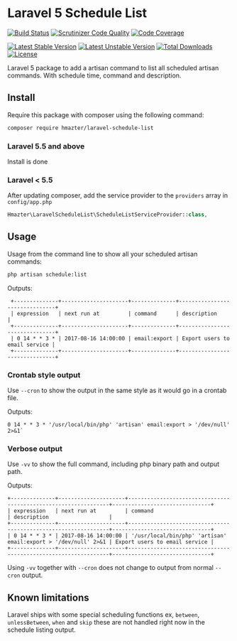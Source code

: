 Laravel 5 Schedule List
=====================

[![Build Status](https://travis-ci.org/hmazter/laravel-schedule-list.svg?branch=master)](https://travis-ci.org/hmazter/laravel-schedule-list)
[![Scrutinizer Code Quality](https://scrutinizer-ci.com/g/hmazter/laravel-schedule-list/badges/quality-score.png?b=master)](https://scrutinizer-ci.com/g/hmazter/laravel-schedule-list/?branch=master)
[![Code Coverage](https://scrutinizer-ci.com/g/hmazter/laravel-schedule-list/badges/coverage.png?b=master)](https://scrutinizer-ci.com/g/hmazter/laravel-schedule-list/?branch=master)

[![Latest Stable Version](https://poser.pugx.org/hmazter/laravel-schedule-list/v/stable)](https://packagist.org/packages/hmazter/laravel-schedule-list)
[![Latest Unstable Version](https://poser.pugx.org/hmazter/laravel-schedule-list/v/unstable)](https://packagist.org/packages/hmazter/laravel-schedule-list)
[![Total Downloads](https://poser.pugx.org/hmazter/laravel-schedule-list/downloads)](https://packagist.org/packages/hmazter/laravel-schedule-list)
[![License](https://poser.pugx.org/hmazter/laravel-schedule-list/license)](https://packagist.org/packages/hmazter/laravel-schedule-list)

Laravel 5 package to add a artisan command to list all scheduled artisan commands. 
With schedule time, command and description.


## Install

Require this package with composer using the following command:

```bash
composer require hmazter/laravel-schedule-list
```
### Laravel 5.5 and above

Install is done


### Laravel < 5.5

After updating composer, add the service provider to the `providers` array in `config/app.php`

```php
Hmazter\LaravelScheduleList\ScheduleListServiceProvider::class,
```

## Usage

Usage from the command line to show all your scheduled artisan commands:

```bash
php artisan schedule:list
```

Outputs:
```
 +--------------+---------------------+--------------+-------------------------------+
 | expression   | next run at         | command      | description                   |
 +--------------+---------------------+--------------+-------------------------------+
 | 0 14 * * 3 * | 2017-08-16 14:00:00 | email:export | Export users to email service |
 +--------------+---------------------+--------------+-------------------------------+
```

### Crontab style output

Use `--cron` to show the output in the same style as it would go in a crontab file.

Outputs:
```
0 14 * * 3 * '/usr/local/bin/php' 'artisan' email:export > '/dev/null' 2>&1`
```

### Verbose output

Use `-vv` to show the full command, including php binary path and output path.

Outputs:
```
+--------------+---------------------+----------------------------------------------------------------+-------------------------------+
| expression   | next run at         | command                                                        | description                   |
+--------------+---------------------+----------------------------------------------------------------+-------------------------------+
| 0 14 * * 3 * | 2017-08-16 14:00:00 | '/usr/local/bin/php' 'artisan' email:export > '/dev/null' 2>&1 | Export users to email service |
+--------------+---------------------+----------------------------------------------------------------+-------------------------------+
```

Using `-vv` together with `--cron` does not change to output from normal `--cron` output.

## Known limitations

Laravel ships with some special scheduling functions ex, `between`, `unlessBetween`, `when` and  `skip`
these are not handled right now in the schedule listing output.